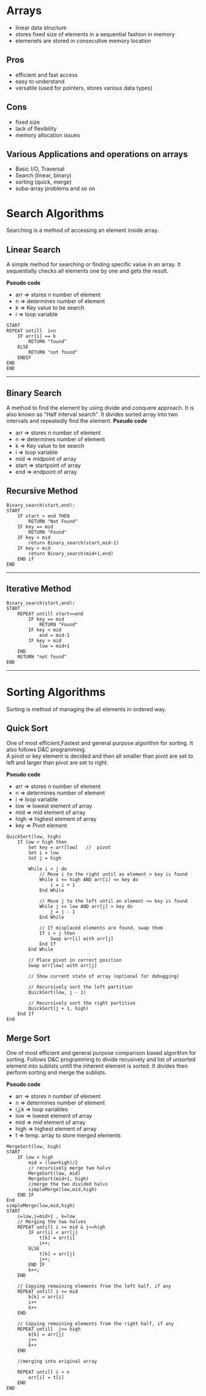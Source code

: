 # Arrays

- linear data structure
- stores fixed size of elements in a sequential fashion in memory
- elemenets are stored in consecutive memory location

## Pros

- efficient and fast access
- easy to understand
- versatile (used for pointers, stores various data types)

## Cons

- fixed size
- lack of flexibility
- memory allocation issues

## Various Applications and operations on arrays

- Basic I/O, Traversal
- Search (linear, binary)
- sorting (quick, merge)
- suba-array problems and so on

# Search Algorithms

Searching is a method of accessing an element inside array.

## Linear Search

A simple method for searching or finding specific value in an array. It sequentially checks all elements one by one and gets the result.

**Pseudo code**

- arr => stores n number of element
- n => determines number of element
- k => Key value to be search
- i => loop variable

```
START
REPEAT untill  i<n
    IF arr[i] == k
        RETURN "found"
    ELSE
        RETURN "not found"
    ENDIF
END
END
```

---

## Binary Search

A method to find the element by using divide and conquere approach. It is also known as "Half interval search". It divides sorted array into two intervals and repeatedly find the element.
**Pseudo code**

- arr => stores n number of element
- n => determines number of element
- k => Key value to be search
- i => loop variable
- mid => midpoint of array
- start => startpoint of array
- end => endpoint of array

## Recursive Method

```
Binary_search(start,end):
START
    IF start > end THEN
        RETURN "Not Found"
    IF key == mid
        RETURN "Found"
    IF key < mid
        return Binary_search(start,mid-1)
    IF key > mid
        return Binary_search(mid+1,end)
    END if
END
```

---

## Iterative Method

```
Binary_search(start,end):
START
    REPEAT untill start<=end
        IF key == mid
            RETURN "Found"
        IF key < mid
            end = mid-1
        IF key > mid
            low = mid+1
    END
    RETURN "not found"
END
```

---

# Sorting Algorithms

Sorting is method of managing the all elements in ordered way.

## Quick Sort

One of most efficient,Fastest and general purpose algorithm for sorting. It also follows D&C programming.  
A pivot or key element is decided and then all smaller than pivot are set to left and larger than pivot are set to right.

**Pseudo code**

- arr => stores n number of element
- n => determines number of element
- i => loop variable
- low => lowest element of array
- mid => mid element of array
- high => highest element of array
- key => Pivot element

```
QuickSort(low, high)
    If low < high then
        Set key = arr[low]   //  pivot
        Set i = low
        Set j = high

        While i < j do
            // Move i to the right until an element > key is found
            While i <= high AND arr[i] <= key do
                i = i + 1
            End While

            // Move j to the left until an element <= key is found
            While j >= low AND arr[j] > key do
                j = j - 1
            End While

            // If misplaced elements are found, swap them
            If i < j then
                Swap arr[i] with arr[j]
            End If
        End While

        // Place pivot in correct position
        Swap arr[low] with arr[j]

        // Show current state of array (optional for debugging)

        // Recursively sort the left partition
        QuickSort(low, j - 1)

        // Recursively sort the right partition
        QuickSort(j + 1, high)
    End If
End
```

## Merge Sort

One of most efficient and general purpose comparison based algorithm for sorting. Follows D&C programming to divide recusively and list of unsorted element into sublists untill the inherent element is sorted. It divides then perform sorting and merge the sublists.

**Pseudo code**

- arr => stores n number of element
- n => determines number of element
- i,j,k => loop variables
- low => lowest element of array
- mid => mid element of array
- high => highest element of array
- t => temp. array to store merged elements

```
MergeSort(low, high)
START
    IF low < high
        mid = (low+high)/2
        // recursively merge two halvs
        MergeSort(low, mid)
        MergeSort(mid+1, high)
        //merge the two divided halvs
        simpleMerge(low,mid,high)
    END IF
End
simpleMerge(low,mid,high)
START
    i=low,j=mid+1 , k=low
    // Merging the two halves
    REPEAT untill i <= mid & j<=high 
        IF arr[i] < arr[j]
            t[k] = arr[i]
            i++;
        ELSE
            t[k] = arr[j]
            j++;
        END IF
        k++;
    END

    // Copying remaining elements from the left half, if any
    REPEAT untill i <= mid
        b[k] = arr[i]
        i++
        k++
    END
    
    // Copying remaining elements from the right half, if any
    REPEAT untill  j<= high
        b[k] = arr[j]
        j++
        k++
    END
    
    //merging into original array

    REPEAT untill i < n 
        arr[i] = t[i]
    END
END
```